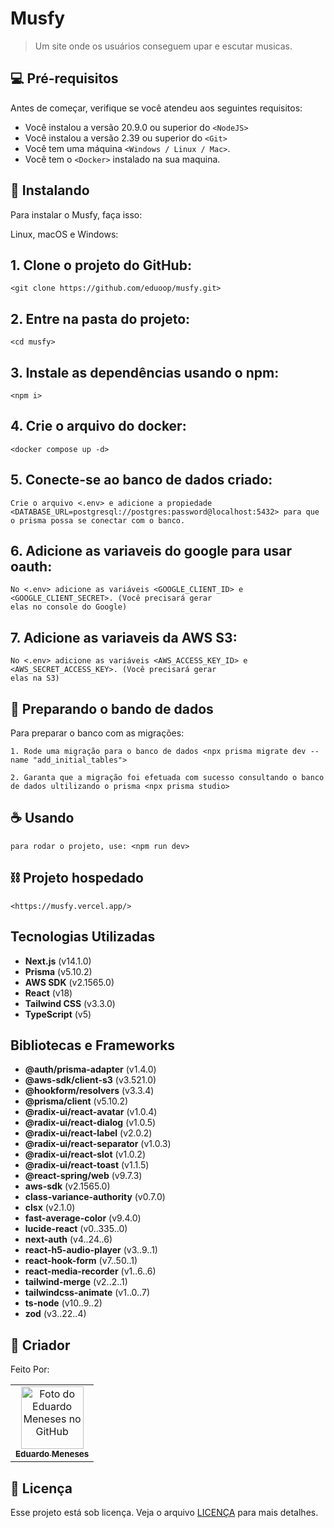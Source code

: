 
# Musfy


> Um site onde os usuários conseguem upar e escutar musicas.


## 💻 Pré-requisitos

Antes de começar, verifique se você atendeu aos seguintes requisitos:

- Você instalou a versão 20.9.0 ou superior do `<NodeJS>`
- Você instalou a versão 2.39 ou superior do `<Git>`
- Você tem uma máquina `<Windows / Linux / Mac>`.
- Você tem o `<Docker>` instalado na sua maquina.

## 🚀 Instalando

Para instalar o Musfy, faça isso:

Linux, macOS e Windows:

## 1. Clone o projeto do GitHub:

```
<git clone https://github.com/eduoop/musfy.git>
```

## 2. Entre na pasta do projeto:

```
<cd musfy>
```

## 3. Instale as dependências usando o npm:

```
<npm i>
```
## 4. Crie o arquivo do docker:

```
<docker compose up -d>
```

## 5. Conecte-se ao banco de dados criado:

```
Crie o arquivo <.env> e adicione a propiedade <DATABASE_URL=postgresql://postgres:password@localhost:5432> para que o prisma possa se conectar com o banco. 
```

## 6. Adicione as variaveis do google para usar oauth:

```
No <.env> adicione as variáveis <GOOGLE_CLIENT_ID> e <GOOGLE_CLIENT_SECRET>. (Você precisará gerar
elas no console do Google)

```

## 7. Adicione as variaveis da AWS S3:

```
No <.env> adicione as variáveis <AWS_ACCESS_KEY_ID> e <AWS_SECRET_ACCESS_KEY>. (Você precisará gerar
elas na S3)

```

## 🎲 Preparando o bando de dados

Para preparar o banco com as migrações:

```
1. Rode uma migração para o banco de dados <npx prisma migrate dev --name "add_initial_tables">
```

```
2. Garanta que a migração foi efetuada com sucesso consultando o banco de dados ultilizando o prisma <npx prisma studio>
```

## ☕ Usando

```
para rodar o projeto, use: <npm run dev>
```

## ⛓️ Projeto hospedado

```
<https://musfy.vercel.app/>
```

## Tecnologias Utilizadas
- **Next.js** (v14.1.0)
- **Prisma** (v5.10.2)
- **AWS SDK** (v2.1565.0)
- **React** (v18)
- **Tailwind CSS** (v3.3.0)
- **TypeScript** (v5)

## Bibliotecas e Frameworks
- **@auth/prisma-adapter** (v1.4.0)
- **@aws-sdk/client-s3** (v3.521.0)
- **@hookform/resolvers** (v3.3.4)
- **@prisma/client** (v5.10.2)
- **@radix-ui/react-avatar** (v1.0.4)
- **@radix-ui/react-dialog** (v1.0.5)
- **@radix-ui/react-label** (v2.0.2)
- **@radix-ui/react-separator** (v1.0.3)
- **@radix-ui/react-slot** (v1.0.2)
- **@radix-ui/react-toast** (v1.1.5)
- **@react-spring/web** (v9.7.3)
- **aws-sdk** (v2.1565.0)
- **class-variance-authority** (v0.7.0)
- **clsx** (v2.1.0)
- **fast-average-color** (v9.4.0)
- **lucide-react** (v0..335..0)
- **next-auth** (v4..24..6)
- **react-h5-audio-player** (v3..9..1)
- **react-hook-form** (v7..50..1)
- **react-media-recorder** (v1..6..6)
- **tailwind-merge** (v2..2..1)
- **tailwindcss-animate** (v1..0..7)
- **ts-node** (v10..9..2)
- **zod** (v3..22..4)

## 🤝 Criador

Feito Por:

<table>
  <tr>
    <td align="center">
      <a href="#" title="defina o titulo do link">
        <img src="https://avatars.githubusercontent.com/u/85969484?s=400&u=b0e89e575a7cb91fc9f8a69e126a9d7587aa9478&v=4" width="100px;" alt="Foto do Eduardo Meneses no GitHub"/><br>
        <sub>
          <b>Eduardo Meneses</b>
        </sub>
      </a>
    </td>
  </tr>
</table>


## 📝 Licença

Esse projeto está sob licença. Veja o arquivo [LICENÇA](LICENSE.md) para mais detalhes.